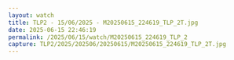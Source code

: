 ```yaml
---
layout: watch
title: TLP2 - 15/06/2025 - M20250615_224619_TLP_2T.jpg
date: 2025-06-15 22:46:19
permalink: /2025/06/15/watch/M20250615_224619_TLP_2
capture: TLP2/2025/202506/20250615/M20250615_224619_TLP_2T.jpg
---
```

